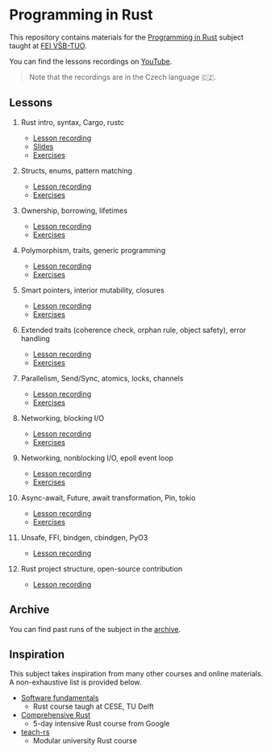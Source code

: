 # Programming in Rust
This repository contains materials for the [Programming in Rust](https://edison.sso.vsb.cz/cz.vsb.edison.edu.study.prepare.web/SubjectVersion.faces?version=460-4157/02&subjectBlockAssignmentId=545221&studyFormId=1&studyPlanId=26573&locale=en&back=true) subject taught at [FEI VŠB-TUO](https://www.fei.vsb.cz/en/).

You can find the lessons recordings on [YouTube](https://www.youtube.com/playlist?list=PLgoUJJFtqE9C8Ar_JgDBHQYrG-hHMlVyU).

> Note that the recordings are in the Czech language 🇨🇿.

## Lessons
1. Rust intro, syntax, Cargo, rustc
    - [Lesson recording](https://www.youtube.com/watch?v=PDBT5dIVEfc&list=PLgoUJJFtqE9C8Ar_JgDBHQYrG-hHMlVyU&index=2&ab_channel=JakubBer%C3%A1nek)
    - [Slides](lessons/01/slides.pdf)
    - [Exercises](lessons/01/exercises)

2. Structs, enums, pattern matching
    - [Lesson recording](https://www.youtube.com/watch?v=oDvjXaP-2pU&list=PLgoUJJFtqE9C8Ar_JgDBHQYrG-hHMlVyU&index=2)
    - [Exercises](lessons/02/exercises)

3. Ownership, borrowing, lifetimes
    - [Lesson recording](https://www.youtube.com/watch?v=c8i9SKDfWDE&list=PLgoUJJFtqE9C8Ar_JgDBHQYrG-hHMlVyU&index=3)
    - [Exercises](lessons/03/exercises)

4. Polymorphism, traits, generic programming
    - [Lesson recording](https://www.youtube.com/watch?v=IY4ejueecdQ&list=PLgoUJJFtqE9C8Ar_JgDBHQYrG-hHMlVyU&index=4)
    - [Exercises](lessons/04/exercises)

5. Smart pointers, interior mutability, closures
    - [Lesson recording](https://www.youtube.com/watch?v=lGKSYne5DzM&list=PLgoUJJFtqE9C8Ar_JgDBHQYrG-hHMlVyU&index=5)
    - [Exercises](lessons/05/exercises)

6. Extended traits (coherence check, orphan rule, object safety), error handling
    - [Lesson recording](https://www.youtube.com/watch?v=XgTEIVbcTQ8&list=PLgoUJJFtqE9C8Ar_JgDBHQYrG-hHMlVyU&index=6)
    - [Exercises](lessons/06/exercises)

7. Parallelism, Send/Sync, atomics, locks, channels
    - [Lesson recording](https://www.youtube.com/watch?v=CYAW4khk5Nc&list=PLgoUJJFtqE9C8Ar_JgDBHQYrG-hHMlVyU&index=7)
    - [Exercises](lessons/07/exercises)

8. Networking, blocking I/O
    - [Lesson recording](https://www.youtube.com/watch?v=6vZ5-1JrgLg&list=PLgoUJJFtqE9C8Ar_JgDBHQYrG-hHMlVyU&index=8)
    - [Exercises](lessons/08/exercises)

9. Networking, nonblocking I/O, epoll event loop
    - [Lesson recording](https://www.youtube.com/watch?v=bnqtTknkpNo&list=PLgoUJJFtqE9C8Ar_JgDBHQYrG-hHMlVyU&index=9)
    - [Exercises](lessons/09/exercises)

10. Async-await, Future, await transformation, Pin, tokio
    - [Lesson recording](https://www.youtube.com/watch?v=4mGu6jwizWQ&list=PLgoUJJFtqE9C8Ar_JgDBHQYrG-hHMlVyU&index=10)
    - [Exercises](lessons/10/exercises)

11. Unsafe, FFI, bindgen, cbindgen, PyO3
    - [Lesson recording](https://www.youtube.com/watch?v=q39BW8gCGH4&list=PLgoUJJFtqE9C8Ar_JgDBHQYrG-hHMlVyU&index=11)

12. Rust project structure, open-source contribution
    - [Lesson recording](https://www.youtube.com/watch?v=L_RLOucXUm0&list=PLgoUJJFtqE9C8Ar_JgDBHQYrG-hHMlVyU&index=12)

## Archive
You can find past runs of the subject in the [archive](archive).

## Inspiration
This subject takes inspiration from many other courses and online materials. A non-exhaustive list is provided below.

- [Software fundamentals](https://cese.ewi.tudelft.nl/software-fundamentals/)
    - Rust course taugh at CESE, TU Delft
- [Comprehensive Rust](https://google.github.io/comprehensive-rust/)
    - 5-day intensive Rust course from Google
- [teach-rs](https://teach-rs.trifectatech.org/)
    - Modular university Rust course
